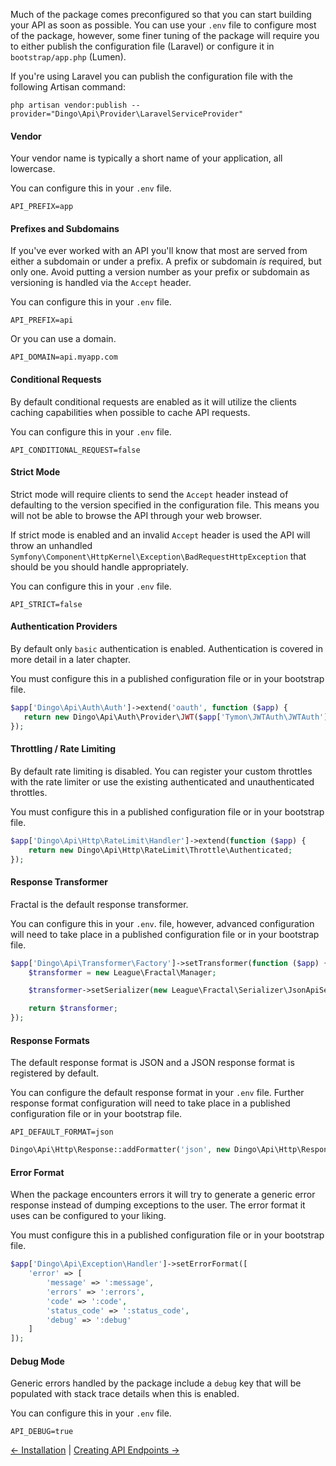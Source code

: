 Much of the package comes preconfigured so that you can start building your API as soon as possible. You can use your `.env` file to configure most of the package, however, some finer tuning of the package will require you to either publish the configuration file (Laravel) or configure it in `bootstrap/app.php` (Lumen).

If you're using Laravel you can publish the configuration file with the following Artisan command:

```
php artisan vendor:publish --provider="Dingo\Api\Provider\LaravelServiceProvider"
```

#### Vendor

Your vendor name is typically a short name of your application, all lowercase.

You can configure this in your `.env` file.

```
API_PREFIX=app
```

#### Prefixes and Subdomains

If you've ever worked with an API you'll know that most are served from either a subdomain or under a prefix. A prefix or subdomain *is* required, but only one. Avoid putting a version number as your prefix or subdomain as versioning is handled via the `Accept` header.

You can configure this in your `.env` file.

```
API_PREFIX=api
```

Or you can use a domain.

```
API_DOMAIN=api.myapp.com
```

#### Conditional Requests

By default conditional requests are enabled as it will utilize the clients caching capabilities when possible to cache API requests.

You can configure this in your `.env` file.

```
API_CONDITIONAL_REQUEST=false
```

#### Strict Mode

Strict mode will require clients to send the `Accept` header instead of defaulting to the version specified in the configuration file. This means you will not be able to browse the API through your web browser.

If strict mode is enabled and an invalid `Accept` header is used the API will throw an unhandled `Symfony\Component\HttpKernel\Exception\BadRequestHttpException` that should be you should handle appropriately.

You can configure this in your `.env` file.

```
API_STRICT=false
```

#### Authentication Providers

By default only `basic` authentication is enabled. Authentication is covered in more detail in a later chapter.

You must configure this in a published configuration file or in your bootstrap file.

```php
$app['Dingo\Api\Auth\Auth']->extend('oauth', function ($app) {
   return new Dingo\Api\Auth\Provider\JWT($app['Tymon\JWTAuth\JWTAuth']);
});
```

#### Throttling / Rate Limiting

By default rate limiting is disabled. You can register your custom throttles with the rate limiter or use the existing authenticated and unauthenticated throttles.

You must configure this in a published configuration file or in your bootstrap file.

```php
$app['Dingo\Api\Http\RateLimit\Handler']->extend(function ($app) {
    return new Dingo\Api\Http\RateLimit\Throttle\Authenticated;
});
```

#### Response Transformer

Fractal is the default response transformer.

You can configure this in your `.env`. file, however, advanced configuration will need to take place in a published configuration file or in your bootstrap file.

```php
$app['Dingo\Api\Transformer\Factory']->setTransformer(function ($app) {
    $transformer = new League\Fractal\Manager;

    $transformer->setSerializer(new League\Fractal\Serializer\JsonApiSerializer);

    return $transformer;
});
```

#### Response Formats

The default response format is JSON and a JSON response format is registered by default.

You can configure the default response format in your `.env` file. Further response format configuration will need to take place in a published configuration file or in your bootstrap file.

```
API_DEFAULT_FORMAT=json
```

```php
Dingo\Api\Http\Response::addFormatter('json', new Dingo\Api\Http\Response\Format\Jsonp);
```

#### Error Format

When the package encounters errors it will try to generate a generic error response instead of dumping exceptions to the user. The error format it uses can be configured to your liking.

You must configure this in a published configuration file or in your bootstrap file.

```php
$app['Dingo\Api\Exception\Handler']->setErrorFormat([
    'error' => [
        'message' => ':message',
        'errors' => ':errors',
        'code' => ':code',
        'status_code' => ':status_code',
        'debug' => ':debug'
    ]
]);
```

#### Debug Mode

Generic errors handled by the package include a `debug` key that will be populated with stack trace details when this is enabled.

You can configure this in your `.env` file.

```
API_DEBUG=true
```

[← Installation](https://github.com/dingo/api/wiki/Installation) | [Creating API Endpoints →](https://github.com/dingo/api/wiki/Creating-API-Endpoints)
